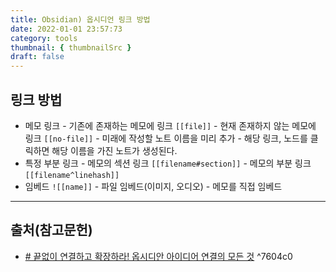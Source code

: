```yaml
---
title: Obsidian) 옵시디언 링크 방법
date: 2022-01-01 23:57:73
category: tools
thumbnail: { thumbnailSrc }
draft: false
---
```


## 링크 방법

- 메모 링크 - 기존에 존재하는 메모에 링크 `[[file]]` - 현재 존재하지 않는 메모에 링크 `[[no-file]]` - 미래에 작성할 노트 이름을 미리 추가 - 해당 링크, 노드를 클릭하면 해당 이름을 가진 노트가 생성된다.
- 특정 부분 링크 - 메모의 섹션 링크 `[[filename#section]]` - 메모의 부분 링크 `[[filename^linehash]]`
- 임베드 `![[name]]` - 파일 임베드(이미지, 오디오) - 메모를 직접 임베드

---

## 출처(참고문헌)

- [# 끝없이 연결하고 확장하라! 옵시디안 아이디어 연결의 모든 것](https://www.youtube.com/watch?v=fyMvFZKGErw&list=PLy4SLsxzyLUUJlu0L-_U7c1jy_bqvPMR6&index=6) ^7604c0

